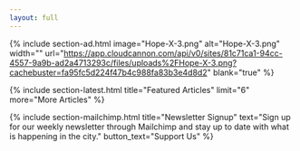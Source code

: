 ```yaml
---
layout: full
---
```

{% include section-ad.html image="Hope-X-3.png" alt="Hope-X-3.png" width="" url="https://app.cloudcannon.com/api/v0/sites/81c71ca1-94cc-4557-9a9b-ad2a4713293c/files/uploads%2FHope-X-3.png?cachebuster=fa95fc5d224f47b4c988fa83b3e4d8d2" blank="true" %}

{% include section-latest.html title="Featured Articles" limit="6" more="More Articles" %}

{% include section-mailchimp.html title="Newsletter Signup" text="Sign up for our weekly newsletter through Mailchimp and stay up to date with what is happening in the city." button_text="Support Us" %}